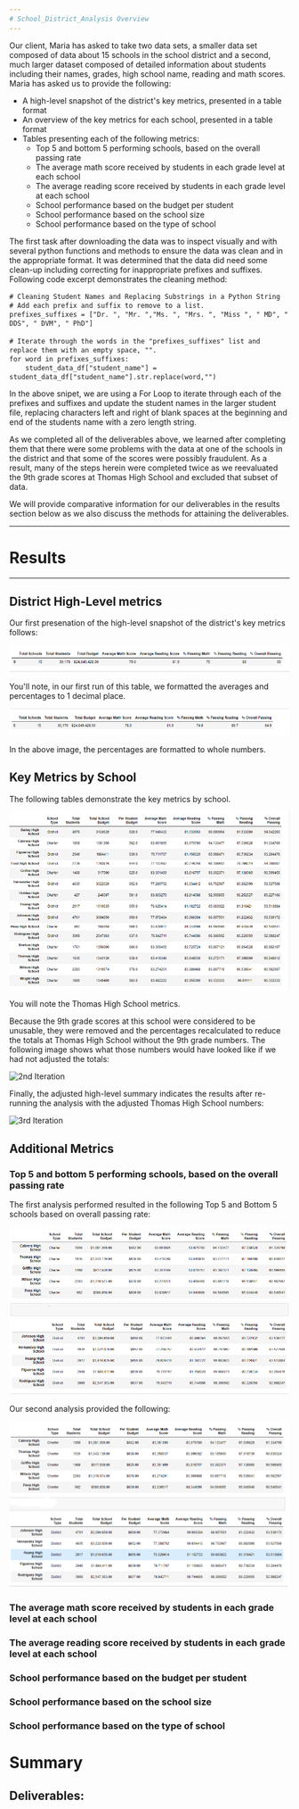 ```yaml
---
# School_District_Analysis Overview
---
```

Our client, Maria has asked to take two data sets, a smaller data set composed of data about 15 schools in the school district and a second, much larger dataset composed of detailed information about students including their names, grades, high school name, reading and math scores.  Maria has asked us to provide the following:

* A high-level snapshot of the district's key metrics, presented in a table format
* An overview of the key metrics for each school, presented in a table format
* Tables presenting each of the following metrics:
    - Top 5 and bottom 5 performing schools, based on the overall passing rate
    - The average math score received by students in each grade level at each school
    - The average reading score received by students in each grade level at each school
    - School performance based on the budget per student
    - School performance based on the school size 
    - School performance based on the type of school

The first task after downloading the data was to inspect visually and with several python functions and methods to ensure the data was clean and in the appropriate format.  It was determined that the data did need some clean-up including correcting for inappropriate prefixes and suffixes.  Following code excerpt demonstrates the cleaning method:

```
# Cleaning Student Names and Replacing Substrings in a Python String
# Add each prefix and suffix to remove to a list.
prefixes_suffixes = ["Dr. ", "Mr. ","Ms. ", "Mrs. ", "Miss ", " MD", " DDS", " DVM", " PhD"]

# Iterate through the words in the "prefixes_suffixes" list and replace them with an empty space, "".
for word in prefixes_suffixes:
    student_data_df["student_name"] = student_data_df["student_name"].str.replace(word,"")
```

In the above snipet, we are using a For Loop to iterate through each of the prefixes and suffixes and update the student names in the larger student file, replacing characters left and right of blank spaces at the beginning and end of the students name with a zero length string.

As we completed all of the deliverables above, we learned after completing them that there were some problems with the data at one of the schools in the district and that some of the scores were possibly fraudulent.  As a result, many of the steps herein were completed twice as we reevaluated the 9th grade scores at Thomas High School and excluded that subset of data.

We will provide comparative information for our deliverables in the results section below as we also discuss the methods for attaining the deliverables.

---
# Results
---
## District High-Level metrics
Our first presenation of the high-level snapshot of the district's key metrics follows:

![HL District1](Resources/Dist_Summary_1.png)

You'll note, in our first run of this table, we formatted the averages and percentages to 1 decimal place.

![HL District2](Resources/Dist_Summary_2.png)

In the above image, the percentages are formatted to whole numbers.

## Key Metrics by School

The following tables demonstrate the key metrics by school.

![First Iteration](Resources/OV_Schools_HL_Snapshot_1.png)

You will note the Thomas High School metrics.  

Because the 9th grade scores at this school were considered to be unusable, they were removed and the percentages recalculated to reduce the totals at Thomas High School without the 9th grade numbers.  The following image shows what those numbers would have looked like if we had not adjusted the totals:

![2nd Iteration](Resources/OV_Schools_HL_Snapshot_2.png)

Finally, the adjusted high-level summary indicates the results after re-running the analysis with the adjusted Thomas High School numbers:

![3rd Iteration](Resources/OV_Schools_Snapshot_3.png)

## Additional Metrics

### Top 5 and bottom 5 performing schools, based on the overall passing rate

The first analysis performed resulted in the following Top 5 and Bottom 5 schools based on overall passing rate:

![Top5_1](Resources/Top5_Bottom5_1.png)

Our second analysis provided the following:

![Top5_1](Resources/Top5_Bottom5_2.png)

### The average math score received by students in each grade level at each school

### The average reading score received by students in each grade level at each school

### School performance based on the budget per student

### School performance based on the school size 

### School performance based on the type of school

# Summary

## Deliverables:
